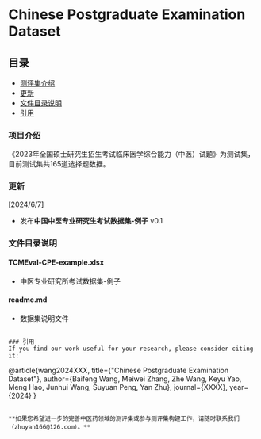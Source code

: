# Chinese Postgraduate Examination Dataset

## 目录
- [测评集介绍](#测评集介绍)
- [更新](#更新)
- [文件目录说明](#文件目录说明)
- [引用](#引用)

### 项目介绍
《2023年全国硕士研究生招生考试临床医学综合能力（中医）试题》为测试集，目前测试集共165道选择题数据。

### 更新
[2024/6/7]
- 发布**中国中医专业研究生考试数据集-例子** v0.1

### 文件目录说明
#### TCMEval-CPE-example.xlsx
- 中医专业研究所考试数据集-例子

#### readme.md
- 数据集说明文件

```

### 引用
If you find our work useful for your research, please consider citing it:
```
@article{wang2024XXX,
  title={"Chinese Postgraduate Examination Dataset"},
  author={Baifeng Wang, Meiwei Zhang, Zhe Wang, Keyu Yao, Meng Hao,  Junhui Wang, Suyuan Peng, Yan Zhu},
  journal={XXXX},
  year={2024}
}
```

**如果您希望进一步的完善中医药领域的测评集或参与测评集构建工作，请随时联系我们（zhuyan166@126.com）。**


